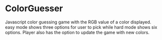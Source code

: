 # ColorGuesser
Javascript color guessing game with the RGB value of a color displayed. easy mode shows three options for user to pick while hard mode shows six options. Player also has the option to update the game with new colors.
